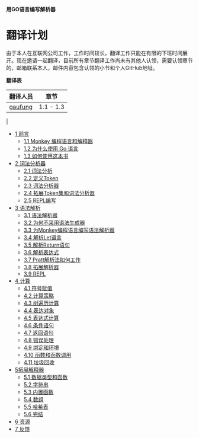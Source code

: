 **用GO语言编写解析器**

# 翻译计划
由于本人在互联网公司工作，工作时间较长，翻译工作只能在有限的下班时间展开。现在邀请一起翻译，目前所有章节翻译工作尚未有其他人认领，需要认领章节的，邮箱联系本人，邮件内容包含认领的小节和个人GitHub地址。

**翻译表**  

翻译人员 | 章节
---|---
[gaufung](https://github.com/gaufung) | 1.1 - 1.3
  |  
  
  

- [1 前言](ch01/introduction.md)
    - [1.1 Monkey 编程语言和解释器](ch01/the-Monkey-Programming-Language-and-Interpreter.md)
    - [1.2 为什么使用 Go 语言](ch01/Why-Go.md)
    - [1.3 如何使用这本书](ch01/How-to-Use-this-Book.md)
- [2 词法分析器](ch02/Lexing.md)
    - [2.1 词法分析](ch02/Lexical-Analysis.md)
    - [2.2 定义Token](ch02/Defining-Our-Tokens.md)
    - [2.3 词法分析器](ch02/The-Lexer.md)
    - [2.4 拓展Token集和词法分析器](ch02/Extending-Our-Token-Set-and-Lexer.md)
    - [2.5 REPL编写](ch02/Start-of-a-REPL.md)
- [3 语法解析](ch03/Parsing.md)
    - [3.1 语法解析器](ch03/Parsers.md)
    - [3.2 为何不采用语法生成器](ch03/Why-Not-a-Parser-Generator.md)
    - [3.3 为Monkey编程语言编写语法解析器](ch04/Writing-a-Parser-for-the-Monkey-Programming-Language.md)
    - [3.4 解析Let语言](ch03/Parsing-Let-Statement.md)
    - [3.5 解析Return语句](ch03/Parsing-Retrun-Statement.md)
    - [3.6 解析表达式](ch03/Parsing-Expression.md)
    - [3.7 Pratt解析法如何工作](ch03/How-Pratt-Parsing-Works.md)
    - [3.8 拓展解析器](ch03/Extending-The-Parser.md)
    - [3.9 REPL](ch03/Read-Parse-Print-Loop.md)
- [4 计算](ch04/Evaluation.md)
    - [4.1 符号赋值](ch04/Giving-Meaning-to-Symbols.md)
    - [4.2 计算策略](ch04/Strategies-of-Evaluation.md)
    - [4.3 树遍历计算](ch04/A-Tree-Walking-Interpreter.md)
    - [4.4 表达对象](ch04/Representing-Objects.md)
    - [4.5 表达式计算](ch04/Evaluaiton-Expression.md)
    - [4.6 条件语句](ch04/Conditionals.md)
    - [4.7 返回语句](ch04/Return-Statement.md)
    - [4.8 错误处理](ch04/Error-Handling.md)
    - [4.9 绑定和环境](ch04/Binding-and-Environment.md)
    - [4.10 函数和函数调用](ch04/Function-and-Function-Call.md)
    - [4.11 垃圾回收](ch04/Trash-Out.md)
- [5拓展解释器](ch05/Extending-the-Interpreter.md)
    - [5.1 数据类型和函数](ch05/Data-Type-and-Functions.md)
    - [5.2 字符串](ch05/Strings.md)
    - [5.3 内置函数](ch05/Built-in-Functions.md)
    - [5.4 数组](ch05/Array.md)
    - [5.5 哈希表](ch05/Hashes.md)
    - [5.6 完结](ch05/the-Grand-Finale.md)
- [6 资源](ch06/Resources.md)
- [7 反馈](ch07/Feedback.md)

